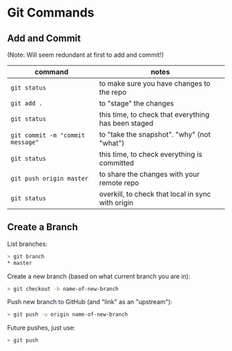 Git Commands
===

## Add and Commit

(Note: Will seem redundant at first to add and commit!)

command | notes
---|---
`git status` | to make sure you have changes to the repo
`git add .` | to "stage" the changes
`git status` | this time, to check that everything has been staged
`git commit -m "commit message"` | to "take the snapshot". "why" (not "what")
`git status` | this time, to check everything is committed
`git push origin master` | to share the changes with your remote repo
`git status` | overkill, to check that local in sync with origin

## Create a Branch

List branches:

```sh
> git branch
* master
```

Create a new branch (based on what current branch you are in):

```sh
> git checkout -b name-of-new-branch
```

Push new branch to GitHub (and "link" as an "upstream"):

```sh
> git push -u origin name-of-new-branch
```

Future pushes, just use:

```sh
> git push
```
